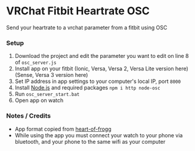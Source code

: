 # VRChat Fitbit Heartrate OSC
Send your heartrate to a vrchat parameter from a fitbit using OSC

### Setup
1. Download the project and edit the parameter you want to edit on line 8 of `osc_server.js`
2. Install app on your fitbit (Ionic, Versa, Versa 2, Versa Lite version here) (Sense, Versa 3 version here)
3. Set IP address in app settings to your computer's local IP, port `8000`
4. Install [Node.js](https://nodejs.org/en/download/) and required packages `npm i http node-osc`
5. Run `osc_server_start.bat`
6. Open app on watch

### Notes / Credits
* App format copied from [heart-of-frogg](https://github.com/bfroggio/heart-of-frogg/)
* While using the app you must connect your watch to your phone via bluetooth, and your phone to the same wifi as your computer
